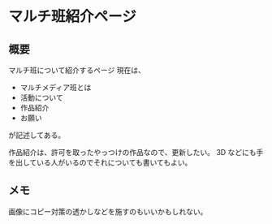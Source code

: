 # マルチ班紹介ページ

## 概要

マルチ班について紹介するページ
現在は、

-   マルチメディア班とは
-   活動について
-   作品紹介
-   お願い

が記述してある。

作品紹介は、許可を取ったやっつけの作品なので、更新したい。
3D などにも手を出している人がいるのでそれについても書いてもよい。

## メモ

画像にコピー対策の透かしなどを施すのもいいかもしれない。
